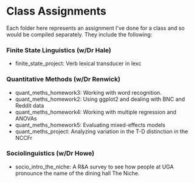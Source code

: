 # Class Assignments

Each folder here represents an assignment I've done for a class and so would be compiled separately. They include the following:

### Finite State Linguistics (w/Dr Hale)
* finite_state_project: Verb lexical transducer in lexc

### Quantitative Methods (w/Dr Renwick)
* quant_meths_homework3: Working with word recognition.
* quant_meths_homework2: Using ggplot2 and dealing with BNC and Reddit data
* quant_meths_homework4: Working with multiple regression and ANOVAs
* quant_meths_homework5: Evaluating mixed-effects models
* quant_meths_project: Analyzing variation in the T-D distinction in the NCCFr

### Sociolinguistics (w/Dr Howe)
* socio_intro_the_niche: A R\&A survey to see how people at UGA pronounce the name of the dining hall The Niche.
